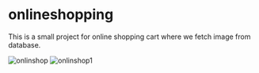 # onlineshopping
This is a small project for online shopping cart where we fetch image from database.


![onlinshop](https://user-images.githubusercontent.com/38837452/102201977-cc8e1680-3eec-11eb-8018-085c2f232395.PNG)
![onlinshop1](https://user-images.githubusercontent.com/38837452/102202469-59d16b00-3eed-11eb-9a81-003f334ff781.PNG)
